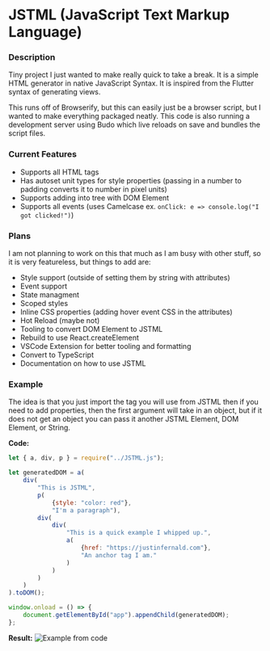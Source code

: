# JSTML (JavaScript Text Markup Language)

### Description

Tiny project I just wanted to make really quick to take a break. It is a simple HTML generator in native JavaScript Syntax. It is inspired from the Flutter syntax of generating views.

This runs off of Browserify, but this can easily just be a browser script, but I wanted to make everything packaged neatly. This code is also running a development server using Budo which live reloads on save and bundles the script files.

### Current Features

* Supports all HTML tags
* Has autoset unit types for style properties (passing in a number to padding converts it to number in pixel units)
* Supports adding into tree with DOM Element
* Supports all events (uses Camelcase ex. `onClick: e => console.log("I got clicked!")`)


### Plans

I am not planning to work on this that much as I am busy with other stuff, so it is very featureless, but things to add are:
* Style support (outside of setting them by string with attributes)
* Event support
* State managment
* Scoped styles
* Inline CSS properties (adding hover event CSS in the attributes)
* Hot Reload (maybe not)
* Tooling to convert DOM Element to JSTML
* Rebuild to use React.createElement
* VSCode Extension for better tooling and formatting
* Convert to TypeScript
* Documentation on how to use JSTML

### Example

The idea is that you just import the tag you will use from JSTML then if you need to add properties, then the first argument will take in an object, but if it does not get an object you can pass it another JSTML Element, DOM Element, or String.

**Code:**
```javascript
let { a, div, p } = require("../JSTML.js");

let generatedDOM = a(
    div(
        "This is JSTML",
        p(
            {style: "color: red"},
            "I'm a paragraph"),
        div(
            div(
                "This is a quick example I whipped up.",
                a(
                    {href: "https://justinfernald.com"},
                    "An anchor tag I am."
                )
            )
        )
    )
).toDOM();

window.onload = () => {
    document.getElementById("app").appendChild(generatedDOM);
};
```

**Result:**
![Example from code](https://i.imgur.com/zxeNqjk.png)

